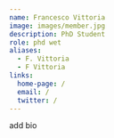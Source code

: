 ```yaml
---
name: Francesco Vittoria
image: images/member.jpg
description: PhD Student
role: phd wet
aliases:
  - F. Vittoria
  - F Vittoria
links:
  home-page: /
  email: /
  twitter: /
---
```

add bio
